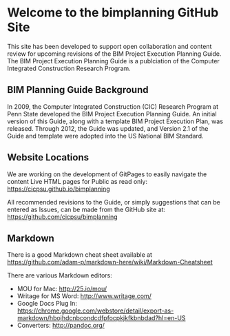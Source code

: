 # Welcome to the bimplanning GitHub Site
This site has been developed to support open collaboration and content review for upcoming revisions of the BIM Project Execution Planning Guide. The BIM Project Execution Planning Guide is a publciation of the Computer Integrated Construction Research Program.

## BIM Planning Guide Background
In 2009, the Computer Integrated Construction (CIC) Research Program at Penn State developed the BIM Project Execution Planning Guide.  An initial version of this Guide, along with a template BIM Project Execution Plan, was released.  Through 2012, the Guide was updated, and Version 2.1 of the Guide and template were adopted into the US National BIM Standard.  

## Website Locations
We are working on the development of GitPages to easily navigate the content  Live HTML pages for Public as read only: 
https://cicpsu.github.io/bimplanning

All recommended revisions to the Guide, or simply suggestions that can be entered as Issues, can be made from the GitHub site at:
https://github.com/cicpsu/bimplanning

## Markdown
There is a good Markdown cheat sheet available at https://github.com/adam-p/markdown-here/wiki/Markdown-Cheatsheet

There are various Markdown editors:
- MOU for Mac: http://25.io/mou/
- Writage for MS Word: http://www.writage.com/
- Google Docs Plug In: https://chrome.google.com/webstore/detail/export-as-markdown/hbojhdcnbcondcdfpfocpkjkfkbnbdad?hl=en-US
- Converters: http://pandoc.org/

